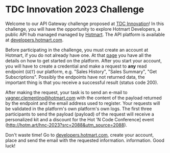 # TDC Innovation 2023 Challenge

Welcome to our API Gateway challenge proposed at [TDC
Innovation](https://thedevconf.com/tdc/2023/innovation/)! In this challenge, you
will have the opportunity to explore Hotmart Developers, a public API hub managed
managed by [Hotmart](https://hotmart.com). The API platform is
available at
[developers.hotmart.com](https://developers.hotmart.com).

Before participating in the challenge, you must create an account at Hotmart, if
you do not already have one. At that
[page](https://developers.hotmart.com/docs/en/start/about/) you have all the
details on how to get started on the platform. After you start your account, you will have to
create a credential and make a request to **any** read endpoint (`GET`) our platform, e.g. "Sales History", "Sales Summary", "Get Subscriptions". Possibly the endpoints
have not returned data, the important thing is that you receive a successful result (status code 200).

After making the request, your task is to send an e-mail to
[vagner.clementino@hotmart.com](mailto:vagner.clementino@hotmart.com) with the
content of the payload returned by the endpoint and the email address used to register. Your requests will be validated in the platform's own
platform's own logs. The first three participants to send the payload
(payload) of the request will receive a personalized kit and a discount for the
Hot 'N Code Conference] event (<http://hotm.art/hnc-2023?src=2088&utm_source=2088>).

Don't waste time! Go to
[developers.hotmart.com](https://developers.hotmart.com), create your account, place
and send the email with the requested information.
information. Good luck!

